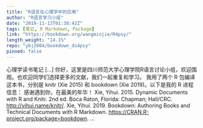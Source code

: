 ```yaml
---
title: "R语言在心理学中的应用"
author: "R语言学习小组"
date: "2019-11-13T01:38:42Z"
tags: [笔记, R Markdown, Package]
link: "https://bookdown.org/wangminjie/R4psy/"
length_weight: "14.1%"
repo: "ybj2004/bookdown_ds4psy"
pinned: false
---
```


心理学读书笔记 [...] 你好，这里是四川师范大学心理学院R语言讨论小组，欢迎围观。也欢迎同学们选择更多的文献，我们一起重复和学习。 我用了两个 R 包编译这本书，分别是 knitr (Xie 2015) 和 bookdown (Xie 2019)。以下是我的 R 进程信息： 感谢遇到你，在最美的年华！ Xie, Yihui. 2015. Dynamic Documents with R and Knitr. 2nd ed. Boca Raton, Florida: Chapman; Hall/CRC. http://yihui.name/knitr/. Xie, Yihui. 2019. Bookdown: Authoring Books and Technical Documents with R Markdown. https://CRAN.R-project.org/package=bookdown. ...
